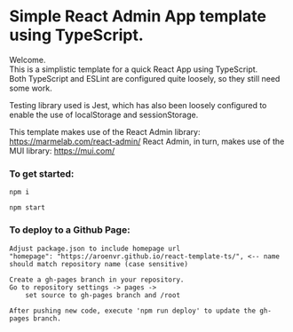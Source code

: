 # Simple React Admin App template using TypeScript.

Welcome.  
This is a simplistic template for a quick React App using TypeScript.  
Both TypeScript and ESLint are configured quite loosely, so they still need some work.

Testing library used is Jest, which has also been loosely configured to enable the use of localStorage and sessionStorage.

This template makes use of the React Admin library: https://marmelab.com/react-admin/
React Admin, in turn, makes use of the MUI library: https://mui.com/

### To get started:
```  
npm i  

npm start  
```

### To deploy to a Github Page:
```
Adjust package.json to include homepage url  
"homepage": "https://aroenvr.github.io/react-template-ts/", <-- name should match repository name (case sensitive)  

Create a gh-pages branch in your repository.  
Go to repository settings -> pages ->  
    set source to gh-pages branch and /root  

After pushing new code, execute 'npm run deploy' to update the gh-pages branch.
```
